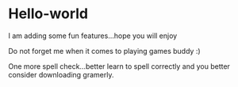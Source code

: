 # Hello-world 
I am adding some fun features...hope you will enjoy

Do not forget me when it comes to playing games buddy :)

One more spell check...better learn to spell correctly and you better consider downloading gramerly.
